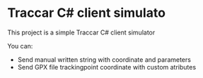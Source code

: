# Traccar C# client simulato

This project is a simple Traccar C# client simulator

You can:
- Send manual written string with coordinate and parameters
- Send GPX file trackingpoint coordinate with custom atributes
